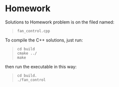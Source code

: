 Homework
=============

Solutions to Homework problem is on the filed named:
>
>     fan_control.cpp
>

To compile the C++ solutions, just run:
>
>     cd build
>     cmake ../
>     make
>

then run the executable in this way:
>
>     cd build.
>     ./fan_control
>

